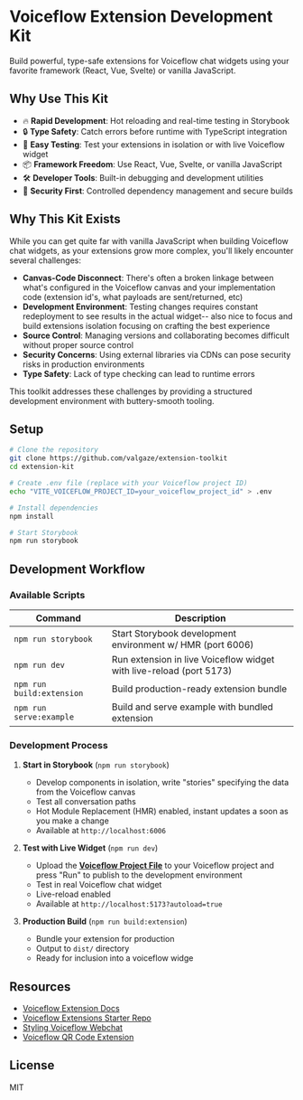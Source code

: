 # Voiceflow Extension Development Kit

Build powerful, type-safe extensions for Voiceflow chat widgets using your favorite framework (React, Vue, Svelte) or vanilla JavaScript.

## Why Use This Kit

- 🔥 **Rapid Development**: Hot reloading and real-time testing in Storybook
- 🔒 **Type Safety**: Catch errors before runtime with TypeScript integration
- 🧪 **Easy Testing**: Test your extensions in isolation or with live Voiceflow widget
- 📦 **Framework Freedom**: Use React, Vue, Svelte, or vanilla JavaScript
- 🛠️ **Developer Tools**: Built-in debugging and development utilities
- 🔐 **Security First**: Controlled dependency management and secure builds

## Why This Kit Exists

While you can get quite far with vanilla JavaScript when building Voiceflow chat widgets, as your extensions grow more complex, you'll likely encounter several challenges:

- **Canvas-Code Disconnect**: There's often a broken linkage between what's configured in the Voiceflow canvas and your implementation code (extension id's, what payloads are sent/returned, etc)
- **Development Environment**: Testing changes requires constant redeployment to see results in the actual widget-- also nice to focus and build extensions isolation focusing on crafting the best experience
- **Source Control**: Managing versions and collaborating becomes difficult without proper source control
- **Security Concerns**: Using external libraries via CDNs can pose security risks in production environments
- **Type Safety**: Lack of type checking can lead to runtime errors

This toolkit addresses these challenges by providing a structured development environment with buttery-smooth tooling.

## Setup

```bash
# Clone the repository
git clone https://github.com/valgaze/extension-toolkit
cd extension-kit

# Create .env file (replace with your Voiceflow project ID)
echo "VITE_VOICEFLOW_PROJECT_ID=your_voiceflow_project_id" > .env

# Install dependencies
npm install

# Start Storybook
npm run storybook
```

## Development Workflow

### Available Scripts

| Command                   | Description                                                         |
| ------------------------- | ------------------------------------------------------------------- |
| `npm run storybook`       | Start Storybook development environment w/ HMR (port 6006)          |
| `npm run dev`             | Run extension in live Voiceflow widget with live-reload (port 5173) |
| `npm run build:extension` | Build production-ready extension bundle                             |
| `npm run serve:example`   | Build and serve example with bundled extension                      |

### Development Process

1. **Start in Storybook** (`npm run storybook`)

   - Develop components in isolation, write "stories" specifying the data from the Voiceflow canvas
   - Test all conversation paths
   - Hot Module Replacement (HMR) enabled, instant updates a soon as you make a change
   - Available at `http://localhost:6006`

2. **Test with Live Widget** (`npm run dev`)

   - Upload the **[Voiceflow Project File](./util/voiceflow_project_file.vf)** to your Voiceflow project and press "Run" to publish to the development environment
   - Test in real Voiceflow chat widget
   - Live-reload enabled
   - Available at `http://localhost:5173?autoload=true`

3. **Production Build** (`npm run build:extension`)
   - Bundle your extension for production
   - Output to `dist/` directory
   - Ready for inclusion into a voiceflow widge

## Resources

- [Voiceflow Extension Docs](https://docs.voiceflow.com/docs/custom-web-chat-widgets)
- [Voiceflow Extensions Starter Repo](https://github.com/voiceflow-gallagan/vf-extensions-demo)
- [Styling Voiceflow Webchat](https://docs.voiceflow.com/docs/embed-customize-styling)
- [Voiceflow QR Code Extension](https://github.com/valgaze/voiceflow-qrcode)

## License

MIT
